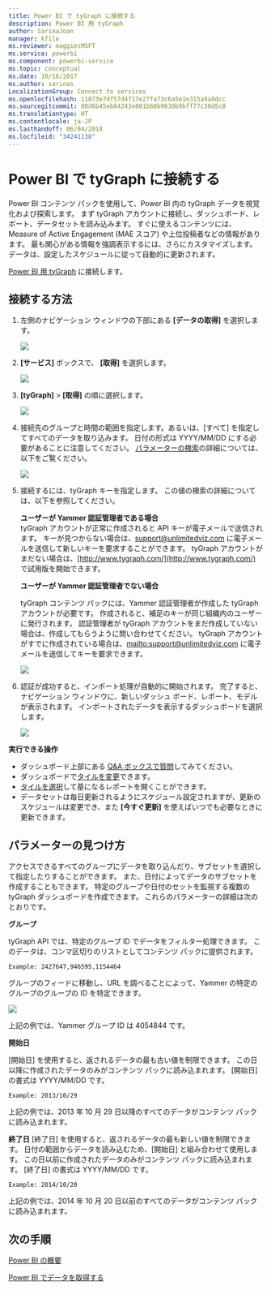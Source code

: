 ```yaml
---
title: Power BI で tyGraph に接続する
description: Power BI 用 tyGraph
author: SarinaJoan
manager: kfile
ms.reviewer: maggiesMSFT
ms.service: powerbi
ms.component: powerbi-service
ms.topic: conceptual
ms.date: 10/16/2017
ms.author: sarinas
LocalizationGroup: Connect to services
ms.openlocfilehash: 11073e7df57d4717e27fa73c6a5e1e315a9a8dcc
ms.sourcegitcommit: 80d6b45eb84243e801b60b9038b9bff77c30d5c8
ms.translationtype: HT
ms.contentlocale: ja-JP
ms.lasthandoff: 06/04/2018
ms.locfileid: "34241138"
---
```

# <a name="connect-to-tygraph--with-power-bi"></a>Power BI で tyGraph に接続する
Power BI コンテンツ パックを使用して、Power BI 内の tyGraph データを視覚化および探索します。 まず tyGraph アカウントに接続し、ダッシュボード、レポート、データセットを読み込みます。 すぐに使えるコンテンツには、Measure of Active Engagement (MAE スコア) や上位投稿者などの情報があります。 最も関心がある情報を強調表示するには、さらにカスタマイズします。  データは、設定したスケジュールに従って自動的に更新されます。

[Power BI 用 tyGraph](https://app.powerbi.com/getdata/services/tygraph) に接続します。

## <a name="how-to-connect"></a>接続する方法
1. 左側のナビゲーション ウィンドウの下部にある **[データの取得]** を選択します。
   
   ![](media/service-connect-to-tygraph/getdata.png)
2. **[サービス]** ボックスで、 **[取得]** を選択します。
   
   ![](media/service-connect-to-tygraph/services.png)
3. **[tyGraph]** \> **[取得]** の順に選択します。
   
   ![](media/service-connect-to-tygraph/tygraph.png)
4. 接続先のグループと時間の範囲を指定します。あるいは、[すべて] を指定してすべてのデータを取り込みます。 日付の形式は YYYY/MM/DD にする必要があることに注意してください。 [パラメーターの検索](#FindingParams)の詳細については、以下をご覧ください。
   
   ![](media/service-connect-to-tygraph/parameters.png)
5. 接続するには、tyGraph キーを指定します。 この値の検索の詳細については、以下を参照してください。
   
    **ユーザーが Yammer 認証管理者である場合**  
    tyGraph アカウントが正常に作成されると API キーが電子メールで送信されます。 キーが見つからない場合は、support@unlimitedviz.com に電子メールを送信して新しいキーを要求することができます。 tyGraph アカウントがまだない場合は、[http://www.tygraph.com/](http://www.tygraph.com/) で試用版を開始できます。 
   
    **ユーザーが Yammer 認証管理者でない場合**
   
    tyGraph コンテンツ パックには、Yammer 認証管理者が作成した tyGraph アカウントが必要です。 作成されると、補足のキーが同じ組織内のユーザーに発行されます。 認証管理者が tyGraph アカウントをまだ作成していない場合は、作成してもらうように問い合わせてください。 tyGraph アカウントがすでに作成されている場合は、<mailto:support@unlimitedviz.com> に電子メールを送信してキーを要求できます。
   
    ![](media/service-connect-to-tygraph/creds.png)
6. 認証が成功すると、インポート処理が自動的に開始されます。 完了すると、ナビゲーション ウィンドウに、新しいダッシュ ボード、レポート、モデルが表示されます。 インポートされたデータを表示するダッシュボードを選択します。
   
    ![](media/service-connect-to-tygraph/dashboard.png)

**実行できる操作**

* ダッシュボード上部にある [Q&A ボックスで質問](power-bi-q-and-a.md)してみてください。
* ダッシュボードで[タイルを変更](service-dashboard-edit-tile.md)できます。
* [タイルを選択](service-dashboard-tiles.md)して基になるレポートを開くことができます。
* データセットは毎日更新されるようにスケジュール設定されますが、更新のスケジュールは変更でき、また **[今すぐ更新]** を使えばいつでも必要なときに更新できます。

<a name="FindingParams"></a>

## <a name="finding-parameters"></a>パラメーターの見つけ方
アクセスできるすべてのグループにデータを取り込んだり、サブセットを選択して指定したりすることができます。 また、日付によってデータのサブセットを作成することもできます。 特定のグループや日付のセットを監視する複数の tyGraph ダッシュボードを作成できます。 これらのパラメーターの詳細は次のとおりです。

**グループ**

tyGraph API では、特定のグループ ID でデータをフィルター処理できます。 このデータは、コンマ区切りのリストとしてコンテンツ パックに提供されます。 

    Example: 2427647,946595,1154464


グループのフィードに移動し、URL を調べることによって、Yammer の特定のグループのグループの ID を特定できます。

![](media/service-connect-to-tygraph/yammer.png)

上記の例では、Yammer グループ ID は 4054844 です。

**開始日**

[開始日] を使用すると、返されるデータの最も古い値を制限できます。 この日以降に作成されたデータのみがコンテンツ パックに読み込まれます。 [開始日] の書式は YYYY/MM/DD です。 

    Example: 2013/10/29

上記の例では、2013 年 10 月 29 日以降のすべてのデータがコンテンツ パックに読み込まれます。 

**終了日** [終了日] を使用すると、返されるデータの最も新しい値を制限できます。 日付の範囲からデータを読み込むため、[開始日] と組み合わせて使用します。 この日以前に作成されたデータのみがコンテンツ パックに読み込まれます。 [終了日] の書式は YYYY/MM/DD です。 

    Example: 2014/10/20

上記の例では、2014 年 10 月 20 日以前のすべてのデータがコンテンツ パックに読み込まれます。 

## <a name="next-steps"></a>次の手順
[Power BI の概要](service-get-started.md)

[Power BI でデータを取得する](service-get-data.md)

